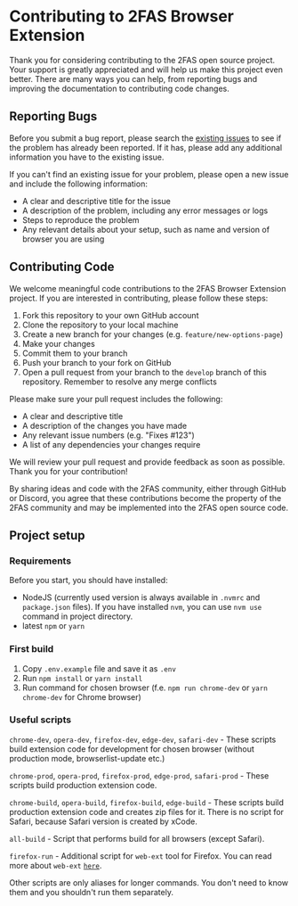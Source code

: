 # Contributing to 2FAS Browser Extension

Thank you for considering contributing to the 2FAS open source project. Your support is greatly appreciated and will help us make this project even better. There are many ways you can help, from reporting bugs and improving the documentation to contributing code changes.

## Reporting Bugs

Before you submit a bug report, please search the [existing issues](https://github.com/twofas/2fas-browser-extension/issues) to see if the problem has already been reported. If it has, please add any additional information you have to the existing issue.

If you can't find an existing issue for your problem, please open a new issue and include the following information:

- A clear and descriptive title for the issue
- A description of the problem, including any error messages or logs
- Steps to reproduce the problem
- Any relevant details about your setup, such as name and version of browser you are using

## Contributing Code

We welcome meaningful code contributions to the 2FAS Browser Extension project. If you are interested in contributing, please follow these steps:

1. Fork this repository to your own GitHub account
2. Clone the repository to your local machine
3. Create a new branch for your changes (e.g. `feature/new-options-page`)
4. Make your changes
5. Commit them to your branch
6. Push your branch to your fork on GitHub
7. Open a pull request from your branch to the `develop` branch of this repository. Remember to resolve any merge conflicts

Please make sure your pull request includes the following:

- A clear and descriptive title
- A description of the changes you have made
- Any relevant issue numbers (e.g. "Fixes #123")
- A list of any dependencies your changes require

We will review your pull request and provide feedback as soon as possible. Thank you for your contribution!

By sharing ideas and code with the 2FAS community, either through GitHub or Discord, you agree that these contributions become the property of the 2FAS community and may be implemented into the 2FAS open source code.

## Project setup
### Requirements
Before you start, you should have installed:
  - NodeJS (currently used version is always available in `.nvmrc` and `package.json` files). If you have installed `nvm`, you can use `nvm use` command in project directory.
  - latest `npm` or `yarn`

### First build
1. Copy `.env.example` file and save it as `.env`
2. Run `npm install` or `yarn install`
3. Run command for chosen browser (f.e. `npm run chrome-dev` or `yarn chrome-dev` for Chrome browser)

### Useful scripts
`chrome-dev`, `opera-dev`, `firefox-dev`, `edge-dev`, `safari-dev` - These scripts build extension code for development for chosen browser (without production mode, browserlist-update etc.)

`chrome-prod`, `opera-prod`, `firefox-prod`, `edge-prod`, `safari-prod` - These scripts build production extension code.

`chrome-build`, `opera-build`, `firefox-build`, `edge-build` - These scripts build production extension code and creates zip files for it. There is no script for Safari, because Safari version is created by xCode.

`all-build` - Script that performs build for all browsers (except Safari).

`firefox-run` - Additional script for `web-ext` tool for Firefox. You can read more about `web-ext` [`here`](https://github.com/mozilla/web-ext).

Other scripts are only aliases for longer commands. You don't need to know them and you shouldn't run them separately.